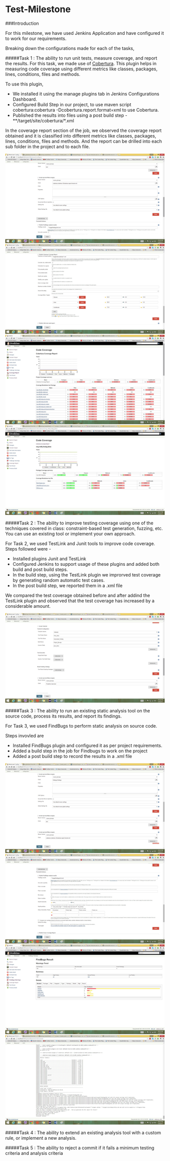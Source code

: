 # Test-Milestone

###Introduction

For this milestone, we have used Jenkins Application and have configured it to work for our requirements.

Breaking down the configurations made for each of the tasks,

#####Task 1 : The ability to run unit tests, measure coverage, and report the results.
For this task, we made use of [Cobertura]. This plugin helps in measuring code coverage using different metrics like classes, packages, lines, conditions, files and methods. 

To use this plugin, 
- We installed it using the manage plugins tab in Jenkins Configurations Dashboard. 
- Configured Build Step in our project, to use maven script cobertura:cobertura -Dcobertura.report.format=xml to use Cobertura.
- Published the results into files using a post build step - **/target/site/cobertura/*.xml

In the coverage report section of the job, we observed the coverage report obtained and it is classified into different metrics like classes, packages, lines, conditions, files and methods. And the report can be drilled into each sub folder in the project and to each file.

![image1](/screenshots/SS1.jpg)
![image2](/screenshots/SS2.jpg)
![image3](/screenshots/SS3.jpg)
![image4](/screenshots/SS4.jpg)

#####Task 2 : The ability to improve testing coverage using one of the techniques covered in class: constraint-based test generation, fuzzing, etc. You can use an existing tool or implement your own approach.

For Task 2, we used TestLink and Junit tools to improve code coverage. Steps followed were - 
- Installed plugins Junit and TestLink
- Configured Jenkins to support usage of these plugins and added both build and post build steps.
- In the build step, using the TestLink plugin we improrved test coverage by generating random automatic test cases.
- In the post build step, we reported them in a .xml file

We compared the test coverage obtained before and after addind the TestLink plugin and observed that the test coverage has increased by a considerable amount.

![image9](/screenshots/SS9.jpg)

#####Task 3 : The ability to run an existing static analysis tool on the source code, process its results, and report its findings.

For Task 3, we used FindBugs to perform static analysis on source code.

Steps invovled are
- Installed FindBugs plugin and configured it as per project requirements.
- Added a build step in the job for Findbugs to work on the project
- Added a post build step to record the results in a .xml file

![image5](/screenshots/SS5.jpg)
![image6](/screenshots/SS6.jpg)
![image7](/screenshots/SS7.jpg)
![image8](/screenshots/SS8.jpg)

#####Task 4 : The ability to extend an existing analysis tool with a custom rule, or implement a new analysis.

#####Task 5 : The ability to reject a commit if it fails a minimum testing criteria and analysis criteria

[Cobertura]: https://wiki.jenkins-ci.org/display/JENKINS/Cobertura+Plugin

